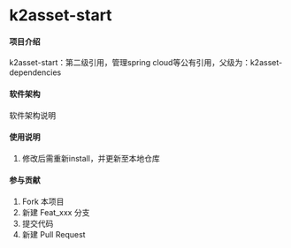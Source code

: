 # k2asset-start

#### 项目介绍
k2asset-start：第二级引用，管理spring cloud等公有引用，父级为：k2asset-dependencies

#### 软件架构
软件架构说明


#### 使用说明

1. 修改后需重新install，并更新至本地仓库

#### 参与贡献

1. Fork 本项目
2. 新建 Feat_xxx 分支
3. 提交代码
4. 新建 Pull Request
